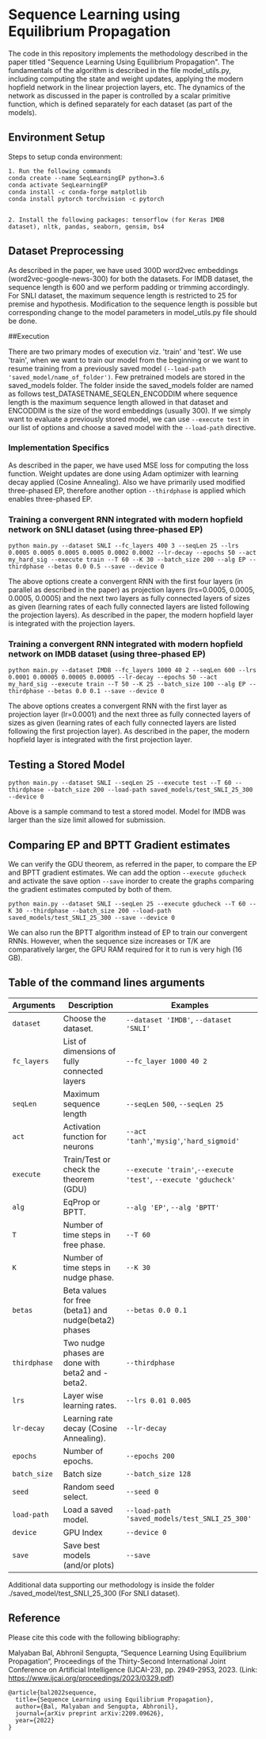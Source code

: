# Sequence Learning using Equilibrium Propagation


The code in this repository implements the methodology described in the paper titled "Sequence Learning Using Equilibrium Propagation". The fundamentals of the algorithm is described in the file model_utils.py, including computing the state and weight updates, applying the modern hopfield network in the linear projection layers, etc. The dynamics of the network as discussed in the paper is controlled by a scalar primitive function, which is defined separately for each dataset (as part of the models).




## Environment Setup


Steps to setup conda environment:
```
1. Run the following commands
conda create --name SeqLearningEP python=3.6
conda activate SeqLearningEP
conda install -c conda-forge matplotlib
conda install pytorch torchvision -c pytorch


2. Install the following packages: tensorflow (for Keras IMDB dataset), nltk, pandas, seaborn, gensim, bs4
```


## Dataset Preprocessing
As described in the paper, we have used 300D word2vec embeddings (word2vec-google-news-300) for both the datasets. For IMDB dataset, the sequence length is 600 and we perform padding or trimming accordingly. For SNLI dataset, the maximum sequence length is restricted to 25 for premise and hypothesis. Modification to the sequence length is possible but corresponding change to the model parameters in model_utils.py file should be done.


##Execution


There are two primary modes of execution viz. 'train' and 'test'. We use 'train', when we want to train our model from the beginning or we want to resume training from a previously saved model `(--load-path 'saved_model/name_of_folder')`.
Few pretrained models are stored in the saved_models folder. The folder inside the saved_models folder are named as follows test_DATASETNAME_SEQLEN_ENCODDIM where sequence length is the maximum sequence length allowed in that dataset and ENCODDIM is the size of the word embeddings (usually 300). If we simply want to evaluate a previously stored model, we can use `--execute test` in our list of options and choose a saved model with the `--load-path` directive.


### Implementation Specifics
As described in the paper, we have used MSE loss for computing the loss function. Weight updates are done using Adam optimizer with learning decay applied (Cosine Annealing). Also we have primarily used modified three-phased EP, therefore another option `--thirdphase` is applied which enables three-phased EP.


### Training a convergent RNN integrated with modern hopfield network on SNLI dataset (using three-phased EP)


```
python main.py --dataset SNLI --fc_layers 400 3 --seqLen 25 --lrs 0.0005 0.0005 0.0005 0.0005 0.0002 0.0002 --lr-decay --epochs 50 --act my_hard_sig --execute train --T 60 --K 30 --batch_size 200 --alg EP --thirdphase --betas 0.0 0.5 --save --device 0
```
The above options create a convergent RNN with the first four layers (in parallel as described in the paper) as projection layers (lrs=0.0005, 0.0005, 0.0005, 0.0005) and the next two layers as fully connected layers of sizes as given (learning rates of each fully connected layers are listed following the projection layers). As described in the paper, the modern hopfield layer is integrated with the projection layers.


### Training a convergent RNN integrated with modern hopfield network on IMDB dataset (using three-phased EP)


```
python main.py --dataset IMDB --fc_layers 1000 40 2 --seqLen 600 --lrs 0.0001 0.00005 0.00005 0.00005 --lr-decay --epochs 50 --act my_hard_sig --execute train --T 50 --K 25 --batch_size 100 --alg EP --thirdphase --betas 0.0 0.1 --save --device 0
```


The above options creates a convergent RNN with the first layer as projection layer (lr=0.0001) and the next three as fully connected layers of sizes as given (learning rates of each fully connected layers are listed following the first projection layer). As described in the paper, the modern hopfield layer is integrated with the first projection layer.




## Testing a Stored Model


```
python main.py --dataset SNLI --seqLen 25 --execute test --T 60 --thirdphase --batch_size 200 --load-path saved_models/test_SNLI_25_300 --device 0
```
Above is a sample command to test a stored model. Model for IMDB was larger than the size limit allowed for submission.




## Comparing EP and BPTT Gradient estimates


We can verify the GDU theorem, as referred in the paper, to compare the EP and BPTT gradient estimates. We can add the option `--execute gducheck` and activate the save option `--save` inorder to create the graphs comparing the gradient estimates computed by both of them.


```
python main.py --dataset SNLI --seqLen 25 --execute gducheck --T 60 --K 30 --thirdphase --batch_size 200 --load-path saved_models/test_SNLI_25_300 --save --device 0
```
We can also run the BPTT algorithm instead of EP to train our convergent RNNs. However, when the sequence size increases or T/K are comparatively larger, the GPU RAM required for it to run is very high (16 GB).


## Table of the command lines arguments


|Arguments|Description|Examples|
|-------|------|------|
|`dataset`|Choose the dataset.|`--dataset 'IMDB'`, `--dataset 'SNLI'`|
|`fc_layers`|List of dimensions of fully connected layers|`--fc_layer 1000 40 2`|
|`seqLen`|Maximum sequence length|`--seqLen 500`, `--seqLen 25`|
|`act`|Activation function for neurons|`--act 'tanh'`,`'mysig'`,`'hard_sigmoid'`|
|`execute`|Train/Test or check the theorem (GDU)|`--execute 'train'`,`--execute 'test'`, `--execute 'gducheck'`|
|`alg`|EqProp or BPTT.|`--alg 'EP'`, `--alg 'BPTT'`|
|`T`|Number of time steps in free phase.|`--T 60`|
|`K`|Number of time steps in nudge phase.|`--K 30`|
|`betas`|Beta values for free (beta1) and nudge(beta2) phases|`--betas 0.0 0.1`|
|`thirdphase`|Two nudge phases are done with beta2 and -beta2.|`--thirdphase`|
|`lrs`|Layer wise learning rates.|`--lrs 0.01 0.005`|
|`lr-decay`|Learning rate decay (Cosine Annealing).|`--lr-decay`|
|`epochs`|Number of epochs.|`--epochs 200`|
|`batch_size`|Batch size|`--batch_size 128`|
|`seed`|Random seed select.|`--seed 0`|
|`load-path`|Load a saved model.|`--load-path 'saved_models/test_SNLI_25_300'`|
|`device`|GPU Index|`--device 0`|
|`save`|Save best models (and/or plots)|`--save`|


Additional data supporting our methodology is inside the folder ./saved_model/test_SNLI_25_300 (For SNLI dataset).


## Reference

Please cite this code with the following bibliography:

Malyaban Bal, Abhronil Sengupta, “Sequence Learning Using Equilibrium Propagation“, Proceedings of the Thirty-Second International Joint Conference on Artificial Intelligence (IJCAI-23), pp. 2949-2953, 2023. (Link: https://www.ijcai.org/proceedings/2023/0329.pdf)
```
@article{bal2022sequence,
  title={Sequence Learning using Equilibrium Propagation},
  author={Bal, Malyaban and Sengupta, Abhronil},
  journal={arXiv preprint arXiv:2209.09626},
  year={2022}
}
```
